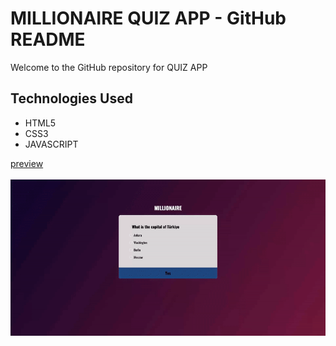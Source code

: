 <h1> MILLIONAIRE QUIZ APP - GitHub README</h1>
<p>Welcome to the GitHub repository for QUIZ APP</p>
<h2>Technologies Used</h2>
<ul>
    <li>HTML5</li>
    <li>CSS3</li>
    <li>JAVASCRIPT</li>
</ul>
<a href="https://millionairequizzapp.netlify.app/">preview</a><br><br>
<img src="millionaire2.gif" alt="">

